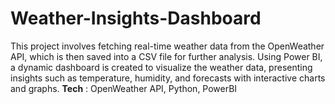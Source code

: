 # Weather-Insights-Dashboard
This project involves fetching real-time weather data from the OpenWeather API, which is then saved into a CSV file for further analysis. Using Power BI, a dynamic dashboard is created to visualize the weather data, presenting insights such as temperature, humidity, and forecasts with interactive charts and graphs. 
**Tech** : OpenWeather API, Python, PowerBI
